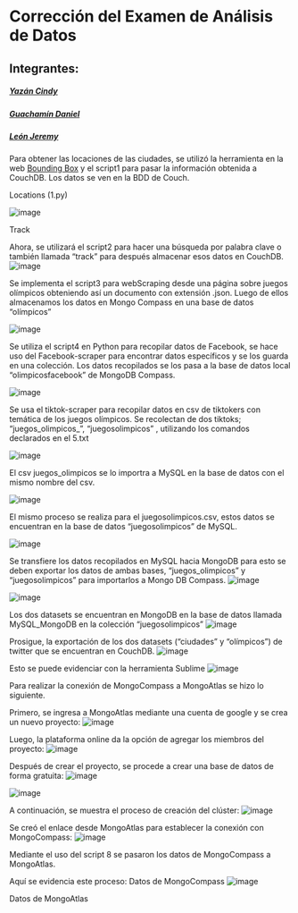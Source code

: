 # Corrección del Examen de Análisis de Datos
## Integrantes:
##### *[Yazán Cindy](https://github.com/Cindyk2052)*
##### *[Guachamín Daniel](https://github.com/danielguachamin)*
##### *[León Jeremy](https://github.com/Jeremy210321)*


Para obtener las locaciones de las ciudades, se utilizó la herramienta en la web [Bounding Box](http://boundingbox.klokantech.com/) y el script1 para pasar la información obtenida a CouchDB. Los datos se ven en la BDD de Couch. 

Locations (1.py) 

![image](https://user-images.githubusercontent.com/66692550/130687394-cd01bff1-fb3c-4469-bb3f-7ee6ae586538.png)

Track 

Ahora, se utilizará el script2 para hacer una búsqueda por palabra clave o también llamada “track” para después almacenar esos datos en CouchDB. 
![image](https://user-images.githubusercontent.com/66692550/130687424-04c8a815-9c7a-41dd-a954-314e903df95d.png)


Se implementa el script3 para webScraping desde una página sobre juegos olímpicos obteniendo así un documento con extensión  .json. Luego de ellos almacenamos los datos en Mongo Compass en una base de datos “olímpicos” 

![image](https://user-images.githubusercontent.com/66692550/130687462-04067715-4af7-45e4-b066-a55f77723321.png)

Se utiliza el script4 en Python para recopilar datos de Facebook, se hace uso del Facebook-scraper para encontrar datos específicos y se los guarda en una colección. Los datos recopilados se los pasa a la base de datos local “olimpicosfacebook” de MongoDB Compass. 

![image](https://user-images.githubusercontent.com/66692550/130687583-da73f890-85f5-40c9-ac6b-b67f12406e5d.png)

Se usa el tiktok-scraper para recopilar datos en csv de tiktokers con temática de los juegos olímpicos. Se recolectan de dos tiktoks; “juegos_olimpicos_”, “juegosolimpicos” , utilizando los comandos declarados en el 5.txt 

![image](https://user-images.githubusercontent.com/66692550/130687628-50810749-7479-4eea-9b35-92b180b87691.png)

El csv juegos_olimpicos se lo importra a MySQL en la base de datos con el mismo nombre del csv. 

![image](https://user-images.githubusercontent.com/66692550/130687656-a35bf640-a04f-45cd-b428-0452d0e40b66.png)

El mismo proceso se realiza para el juegosolimpicos.csv, estos datos se encuentran en la base de datos “juegosolimpicos” de MySQL. 

![image](https://user-images.githubusercontent.com/66692550/130687692-adb64504-1732-497c-810d-620a74c57edf.png)

Se transfiere los datos recopilados en MySQL hacia MongoDB para esto se deben exportar los datos de ambas bases, “juegos_olimpicos” y “juegosolimpicos” para importarlos a Mongo DB Compass. 
![image](https://user-images.githubusercontent.com/66692550/130689141-696acdee-fbbf-4786-b392-1d824cbdbc87.png)

![image](https://user-images.githubusercontent.com/66692550/130689172-36e6d0a9-fe8a-4cd6-83b8-d2f49dd48971.png)

Los dos datasets se encuentran en MongoDB en la base de datos llamada MySQL_MongoDB en la colección “juegosolimpicos” 
![image](https://user-images.githubusercontent.com/66656757/130689919-ecb487a4-62ba-4726-adae-ffc11cbd7106.png)

Prosigue, la exportación de los dos datasets (“ciudades” y “olímpicos”) de twitter que se encuentran en CouchDB. 
![image](https://user-images.githubusercontent.com/66656757/130702819-6bd7b031-daa7-467f-ba52-bd3ec7a37821.png)

Esto se puede evidenciar con la herramienta Sublime
![image](https://user-images.githubusercontent.com/66656757/130702852-4b3c25ff-ea57-42c5-ab4e-8ef913718bb2.png)


Para realizar la conexión de MongoCompass a MongoAtlas se hizo lo siguiente.

Primero, se ingresa a MongoAtlas mediante una cuenta de google y se crea un nuevo proyecto:
![image](https://user-images.githubusercontent.com/66534512/130698692-2348b1f3-57b3-4835-8abf-e1d24c30181c.png)

Luego, la plataforma online da la opción de agregar los miembros del proyecto:
![image](https://user-images.githubusercontent.com/66534512/130698786-24af8f0a-0474-4afa-ba7c-ca07f95dc632.png)

Después de crear el proyecto, se procede a crear una base de datos de forma gratuita:
![image](https://user-images.githubusercontent.com/66534512/130698875-91e9855b-2c13-4d81-a5b6-8d6ba00a618a.png)

![image](https://user-images.githubusercontent.com/66534512/130698891-55a8e0d5-67c2-4114-a1d7-9e4ad70ee2ad.png)

A continuación, se muestra el proceso de creación del clúster:
![image](https://user-images.githubusercontent.com/66534512/130698984-10ac27a2-ffc3-46bf-a9fb-c96ad43b85c8.png)

Se creó el enlace desde MongoAtlas para establecer la conexión con MongoCompass:
![image](https://user-images.githubusercontent.com/66534512/130699632-1ad08d40-b26c-4dcd-82f0-0fc34c400f86.png)

Mediante el uso del script 8 se pasaron los datos de MongoCompass a MongoAtlas.

Aquí se evidencia este proceso:
Datos de MongoCompass
![image](https://user-images.githubusercontent.com/66534512/130699767-06069f37-dcee-42be-a3ac-06e3da79f35e.png)

Datos de MongoAtlas


